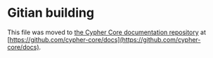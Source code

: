 Gitian building
================

This file was moved to [the Cypher Core documentation repository](https://github.com/cypher-core/docs/blob/master/gitian-building.md) at [https://github.com/cypher-core/docs](https://github.com/cypher-core/docs).
